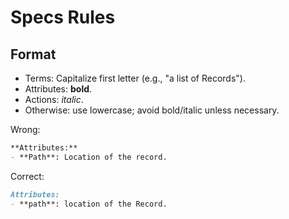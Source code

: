 # Specs Rules

## Format

- Terms: Capitalize first letter (e.g., "a list of Records").  
- Attributes: **bold**.  
- Actions: _italic_.  
- Otherwise: use lowercase; avoid bold/italic unless necessary.  

Wrong: 
```markdown
**Attributes:**
- **Path**: Location of the record.
```
Correct:
```markdown
Attributes:
- **path**: location of the Record.
```
